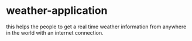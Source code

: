 # weather-application
this helps the people to get a real time weather information from anywhere in the world with an internet connection.
